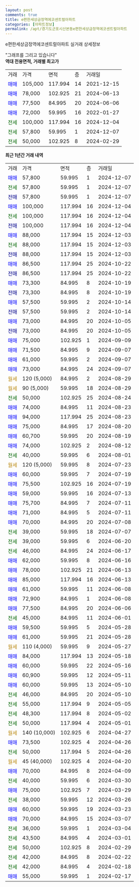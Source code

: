 ```yaml
---
layout: post
comments: true
title: e편한세상금정역에코센트럴아파트
categories: [아파트정보]
permalink: /apt/경기도군포시산본동e편한세상금정역에코센트럴아파트
---
```


e편한세상금정역에코센트럴아파트 실거래 상세정보

<script type="text/javascript">
  google.charts.load('current', {'packages':['line', 'corechart']});
  google.charts.setOnLoadCallback(drawChart);

  function drawChart() {
    var data = new google.visualization.DataTable();
    data.addColumn('date', '거래일');
    data.addColumn('number', "매매");
    data.addColumn('number', "전세");
    data.addColumn('number', "전매");

    data.addRows([[new Date(Date.parse("2024-12-07")), 57800, null, null], [new Date(Date.parse("2024-12-07")), null, 57800, null], [new Date(Date.parse("2024-12-07")), null, null, 57800], [new Date(Date.parse("2024-12-04")), 100000, null, null], [new Date(Date.parse("2024-12-04")), null, 100000, null], [new Date(Date.parse("2024-12-04")), null, null, 100000], [new Date(Date.parse("2024-12-03")), 88000, null, null], [new Date(Date.parse("2024-12-03")), null, 88000, null], [new Date(Date.parse("2024-12-03")), null, null, 88000], [new Date(Date.parse("2024-10-22")), 86500, null, null], [new Date(Date.parse("2024-10-22")), null, null, 86500], [new Date(Date.parse("2024-10-19")), 73300, null, null], [new Date(Date.parse("2024-10-19")), null, null, 73300], [new Date(Date.parse("2024-10-14")), 57500, null, null], [new Date(Date.parse("2024-10-14")), null, null, 57500], [new Date(Date.parse("2024-10-05")), 73000, null, null], [new Date(Date.parse("2024-10-05")), null, null, 73000], [new Date(Date.parse("2024-09-09")), 75000, null, null], [new Date(Date.parse("2024-09-07")), 71500, null, null], [new Date(Date.parse("2024-09-07")), 61000, null, null], [new Date(Date.parse("2024-09-07")), 73000, null, null], [new Date(Date.parse("2024-08-29")), null, null, null], [new Date(Date.parse("2024-08-29")), null, null, null], [new Date(Date.parse("2024-08-24")), null, 50000, null], [new Date(Date.parse("2024-08-23")), 74000, null, null], [new Date(Date.parse("2024-08-23")), 94000, null, null], [new Date(Date.parse("2024-08-20")), 75000, null, null], [new Date(Date.parse("2024-08-19")), 60700, null, null], [new Date(Date.parse("2024-08-12")), 74000, null, null], [new Date(Date.parse("2024-08-01")), null, 40000, null], [new Date(Date.parse("2024-07-23")), null, null, null], [new Date(Date.parse("2024-07-19")), 60000, null, null], [new Date(Date.parse("2024-07-19")), 75500, null, null], [new Date(Date.parse("2024-07-13")), 59000, null, null], [new Date(Date.parse("2024-07-11")), 75700, null, null], [new Date(Date.parse("2024-07-11")), 71000, null, null], [new Date(Date.parse("2024-07-08")), 70000, null, null], [new Date(Date.parse("2024-07-07")), null, 39000, null], [new Date(Date.parse("2024-06-20")), null, 39000, null], [new Date(Date.parse("2024-06-17")), null, 46000, null], [new Date(Date.parse("2024-06-16")), 62000, null, null], [new Date(Date.parse("2024-06-13")), 78000, null, null], [new Date(Date.parse("2024-06-13")), 85000, null, null], [new Date(Date.parse("2024-06-08")), 61000, null, null], [new Date(Date.parse("2024-06-08")), 72900, null, null], [new Date(Date.parse("2024-06-06")), 77500, null, null], [new Date(Date.parse("2024-06-01")), null, 45000, null], [new Date(Date.parse("2024-05-28")), 59500, null, null], [new Date(Date.parse("2024-05-28")), 61000, null, null], [new Date(Date.parse("2024-05-27")), null, null, null], [new Date(Date.parse("2024-05-18")), 84000, null, null], [new Date(Date.parse("2024-05-16")), 60000, null, null], [new Date(Date.parse("2024-05-11")), 60900, null, null], [new Date(Date.parse("2024-05-10")), 60000, null, null], [new Date(Date.parse("2024-05-10")), null, 46000, null], [new Date(Date.parse("2024-05-05")), null, 55000, null], [new Date(Date.parse("2024-05-02")), null, 48300, null], [new Date(Date.parse("2024-05-01")), null, 50000, null], [new Date(Date.parse("2024-04-27")), null, null, null], [new Date(Date.parse("2024-04-26")), 73500, null, null], [new Date(Date.parse("2024-04-26")), null, 50000, null], [new Date(Date.parse("2024-04-20")), null, null, null], [new Date(Date.parse("2024-04-09")), 70000, null, null], [new Date(Date.parse("2024-03-30")), null, 40000, null], [new Date(Date.parse("2024-03-29")), 75000, null, null], [new Date(Date.parse("2024-03-26")), null, 38000, null], [new Date(Date.parse("2024-03-23")), 60000, null, null], [new Date(Date.parse("2024-03-07")), 70000, null, null], [new Date(Date.parse("2024-03-04")), null, 36000, null], [new Date(Date.parse("2024-03-01")), null, 43500, null], [new Date(Date.parse("2024-02-29")), null, 50000, null], [new Date(Date.parse("2024-02-22")), null, 42000, null], [new Date(Date.parse("2024-02-18")), null, 42000, null], [new Date(Date.parse("2024-02-17")), 55000, null, null]]);

    var options = {
      hAxis: {
        format: 'yyyy/MM/dd'
      },    
      lineWidth: 0,
      pointsVisible: true,    
      title: '최근 1년간 유형별 실거래가 분포',
      legend: { position: 'bottom' }
    };

    var formatter = new google.visualization.NumberFormat({pattern:'###,###'} );
    formatter.format(data, 1);
    formatter.format(data, 2);
    
    setTimeout(function() {
        var chart = new google.visualization.LineChart(document.getElementById('columnchart_material'));
        chart.draw(data, (options));
        document.getElementById('loading').style.display = 'none';
    }, 200);
  }
</script>


<div id="loading" style="z-index:20; display: block; margin-left: 0px">"그래프를 그리고 있습니다"</div>
<div id="columnchart_material" style="width: 95%; margin-left: 0px; display: block"></div>
<!-- contents start -->
<b>역대 전용면적, 거래별 최고가</b>
<table class="sortable">
    <tr>
      <td>거래</td>
      <td>가격</td>
      <td>면적</td>
      <td>층</td>
      <td>거래일</td>
    </tr>
        <tr>
          <td><a style="color: blue">매매</a></td>
          <td>105,000</td>
          <td>117.994</td>
          <td>14</td>
          <td>2021-12-15</td>
        </tr>            <tr>
          <td><a style="color: blue">매매</a></td>
          <td>78,000</td>
          <td>102.925</td>
          <td>21</td>
          <td>2024-06-13</td>
        </tr>            <tr>
          <td><a style="color: blue">매매</a></td>
          <td>77,500</td>
          <td>84.995</td>
          <td>20</td>
          <td>2024-06-06</td>
        </tr>            <tr>
          <td><a style="color: blue">매매</a></td>
          <td>72,000</td>
          <td>59.995</td>
          <td>16</td>
          <td>2022-01-27</td>
        </tr>        
        <tr>
              <td><a style="color: darkgreen">전세</a></td>
              <td>100,000</td>
              <td>117.994</td>
              <td>16</td>
              <td>2024-12-04</td>
            </tr>            <tr>
              <td><a style="color: darkgreen">전세</a></td>
              <td>57,800</td>
              <td>59.995</td>
              <td>1</td>
              <td>2024-12-07</td>
            </tr>            <tr>
              <td><a style="color: darkgreen">전세</a></td>
              <td>50,000</td>
              <td>102.925</td>
              <td>8</td>
              <td>2024-02-29</td>
            </tr>        
    
</table>

<b>최근 1년간 거래 내역</b>

<table class="sortable">
    <tr>
      <td>거래</td>
      <td>가격</td>
      <td>면적</td>
      <td>층</td>
      <td>거래일</td>
    </tr>
    <tr>
      <td><a style="color: blue">매매</a></td>
      <td>57,800</td>
      <td>59.995</td>
      <td>1</td>
      <td>2024-12-07</td>
    </tr>          <tr>
      <td><a style="color: darkgreen">전세</a></td>
      <td>57,800</td>
      <td>59.995</td>
      <td>1</td>
      <td>2024-12-07</td>
    </tr>          <tr>
      <td><a style="color: darkblue">전매</a></td>
      <td>57,800</td>
      <td>59.995</td>
      <td>1</td>
      <td>2024-12-07</td>
    </tr>          <tr>
      <td><a style="color: blue">매매</a></td>
      <td>100,000</td>
      <td>117.994</td>
      <td>16</td>
      <td>2024-12-04</td>
    </tr>          <tr>
      <td><a style="color: darkgreen">전세</a></td>
      <td>100,000</td>
      <td>117.994</td>
      <td>16</td>
      <td>2024-12-04</td>
    </tr>          <tr>
      <td><a style="color: darkblue">전매</a></td>
      <td>100,000</td>
      <td>117.994</td>
      <td>16</td>
      <td>2024-12-04</td>
    </tr>          <tr>
      <td><a style="color: blue">매매</a></td>
      <td>88,000</td>
      <td>117.994</td>
      <td>15</td>
      <td>2024-12-03</td>
    </tr>          <tr>
      <td><a style="color: darkgreen">전세</a></td>
      <td>88,000</td>
      <td>117.994</td>
      <td>15</td>
      <td>2024-12-03</td>
    </tr>          <tr>
      <td><a style="color: darkblue">전매</a></td>
      <td>88,000</td>
      <td>117.994</td>
      <td>15</td>
      <td>2024-12-03</td>
    </tr>          <tr>
      <td><a style="color: blue">매매</a></td>
      <td>86,500</td>
      <td>117.994</td>
      <td>25</td>
      <td>2024-10-22</td>
    </tr>          <tr>
      <td><a style="color: darkblue">전매</a></td>
      <td>86,500</td>
      <td>117.994</td>
      <td>25</td>
      <td>2024-10-22</td>
    </tr>          <tr>
      <td><a style="color: blue">매매</a></td>
      <td>73,300</td>
      <td>84.995</td>
      <td>8</td>
      <td>2024-10-19</td>
    </tr>          <tr>
      <td><a style="color: darkblue">전매</a></td>
      <td>73,300</td>
      <td>84.995</td>
      <td>8</td>
      <td>2024-10-19</td>
    </tr>          <tr>
      <td><a style="color: blue">매매</a></td>
      <td>57,500</td>
      <td>59.995</td>
      <td>2</td>
      <td>2024-10-14</td>
    </tr>          <tr>
      <td><a style="color: darkblue">전매</a></td>
      <td>57,500</td>
      <td>59.995</td>
      <td>2</td>
      <td>2024-10-14</td>
    </tr>          <tr>
      <td><a style="color: blue">매매</a></td>
      <td>73,000</td>
      <td>84.995</td>
      <td>20</td>
      <td>2024-10-05</td>
    </tr>          <tr>
      <td><a style="color: darkblue">전매</a></td>
      <td>73,000</td>
      <td>84.995</td>
      <td>20</td>
      <td>2024-10-05</td>
    </tr>          <tr>
      <td><a style="color: blue">매매</a></td>
      <td>75,000</td>
      <td>102.925</td>
      <td>1</td>
      <td>2024-09-09</td>
    </tr>          <tr>
      <td><a style="color: blue">매매</a></td>
      <td>71,500</td>
      <td>84.995</td>
      <td>9</td>
      <td>2024-09-07</td>
    </tr>          <tr>
      <td><a style="color: blue">매매</a></td>
      <td>61,000</td>
      <td>59.995</td>
      <td>2</td>
      <td>2024-09-07</td>
    </tr>          <tr>
      <td><a style="color: blue">매매</a></td>
      <td>73,000</td>
      <td>84.995</td>
      <td>24</td>
      <td>2024-09-07</td>
    </tr>          <tr>
      <td><a style="color: darkgoldenrod">월세</a></td>
      <td>120 (5,000)</td>
      <td>84.995</td>
      <td>2</td>
      <td>2024-08-29</td>
    </tr>          <tr>
      <td><a style="color: darkgoldenrod">월세</a></td>
      <td>90 (5,000)</td>
      <td>59.995</td>
      <td>18</td>
      <td>2024-08-29</td>
    </tr>          <tr>
      <td><a style="color: darkgreen">전세</a></td>
      <td>50,000</td>
      <td>102.925</td>
      <td>25</td>
      <td>2024-08-24</td>
    </tr>          <tr>
      <td><a style="color: blue">매매</a></td>
      <td>74,000</td>
      <td>84.995</td>
      <td>11</td>
      <td>2024-08-23</td>
    </tr>          <tr>
      <td><a style="color: blue">매매</a></td>
      <td>94,000</td>
      <td>117.994</td>
      <td>25</td>
      <td>2024-08-23</td>
    </tr>          <tr>
      <td><a style="color: blue">매매</a></td>
      <td>75,000</td>
      <td>84.995</td>
      <td>17</td>
      <td>2024-08-20</td>
    </tr>          <tr>
      <td><a style="color: blue">매매</a></td>
      <td>60,700</td>
      <td>59.995</td>
      <td>20</td>
      <td>2024-08-19</td>
    </tr>          <tr>
      <td><a style="color: blue">매매</a></td>
      <td>74,000</td>
      <td>102.925</td>
      <td>2</td>
      <td>2024-08-12</td>
    </tr>          <tr>
      <td><a style="color: darkgreen">전세</a></td>
      <td>40,000</td>
      <td>59.995</td>
      <td>6</td>
      <td>2024-08-01</td>
    </tr>          <tr>
      <td><a style="color: darkgoldenrod">월세</a></td>
      <td>120 (5,000)</td>
      <td>59.995</td>
      <td>8</td>
      <td>2024-07-23</td>
    </tr>          <tr>
      <td><a style="color: blue">매매</a></td>
      <td>60,000</td>
      <td>59.995</td>
      <td>7</td>
      <td>2024-07-19</td>
    </tr>          <tr>
      <td><a style="color: blue">매매</a></td>
      <td>75,500</td>
      <td>102.925</td>
      <td>16</td>
      <td>2024-07-19</td>
    </tr>          <tr>
      <td><a style="color: blue">매매</a></td>
      <td>59,000</td>
      <td>59.995</td>
      <td>16</td>
      <td>2024-07-13</td>
    </tr>          <tr>
      <td><a style="color: blue">매매</a></td>
      <td>75,700</td>
      <td>84.995</td>
      <td>7</td>
      <td>2024-07-11</td>
    </tr>          <tr>
      <td><a style="color: blue">매매</a></td>
      <td>71,000</td>
      <td>84.995</td>
      <td>5</td>
      <td>2024-07-11</td>
    </tr>          <tr>
      <td><a style="color: blue">매매</a></td>
      <td>70,000</td>
      <td>84.995</td>
      <td>20</td>
      <td>2024-07-08</td>
    </tr>          <tr>
      <td><a style="color: darkgreen">전세</a></td>
      <td>39,000</td>
      <td>59.995</td>
      <td>18</td>
      <td>2024-07-07</td>
    </tr>          <tr>
      <td><a style="color: darkgreen">전세</a></td>
      <td>39,000</td>
      <td>59.995</td>
      <td>6</td>
      <td>2024-06-20</td>
    </tr>          <tr>
      <td><a style="color: darkgreen">전세</a></td>
      <td>46,000</td>
      <td>84.995</td>
      <td>24</td>
      <td>2024-06-17</td>
    </tr>          <tr>
      <td><a style="color: blue">매매</a></td>
      <td>62,000</td>
      <td>59.995</td>
      <td>8</td>
      <td>2024-06-16</td>
    </tr>          <tr>
      <td><a style="color: blue">매매</a></td>
      <td>78,000</td>
      <td>102.925</td>
      <td>21</td>
      <td>2024-06-13</td>
    </tr>          <tr>
      <td><a style="color: blue">매매</a></td>
      <td>85,000</td>
      <td>117.994</td>
      <td>16</td>
      <td>2024-06-13</td>
    </tr>          <tr>
      <td><a style="color: blue">매매</a></td>
      <td>61,000</td>
      <td>59.995</td>
      <td>11</td>
      <td>2024-06-08</td>
    </tr>          <tr>
      <td><a style="color: blue">매매</a></td>
      <td>72,900</td>
      <td>84.995</td>
      <td>1</td>
      <td>2024-06-08</td>
    </tr>          <tr>
      <td><a style="color: blue">매매</a></td>
      <td>77,500</td>
      <td>84.995</td>
      <td>20</td>
      <td>2024-06-06</td>
    </tr>          <tr>
      <td><a style="color: darkgreen">전세</a></td>
      <td>45,000</td>
      <td>84.995</td>
      <td>11</td>
      <td>2024-06-01</td>
    </tr>          <tr>
      <td><a style="color: blue">매매</a></td>
      <td>59,500</td>
      <td>59.995</td>
      <td>5</td>
      <td>2024-05-28</td>
    </tr>          <tr>
      <td><a style="color: blue">매매</a></td>
      <td>61,000</td>
      <td>59.995</td>
      <td>21</td>
      <td>2024-05-28</td>
    </tr>          <tr>
      <td><a style="color: darkgoldenrod">월세</a></td>
      <td>110 (4,000)</td>
      <td>59.995</td>
      <td>9</td>
      <td>2024-05-27</td>
    </tr>          <tr>
      <td><a style="color: blue">매매</a></td>
      <td>84,000</td>
      <td>117.994</td>
      <td>13</td>
      <td>2024-05-18</td>
    </tr>          <tr>
      <td><a style="color: blue">매매</a></td>
      <td>60,000</td>
      <td>59.995</td>
      <td>22</td>
      <td>2024-05-16</td>
    </tr>          <tr>
      <td><a style="color: blue">매매</a></td>
      <td>60,900</td>
      <td>59.995</td>
      <td>12</td>
      <td>2024-05-11</td>
    </tr>          <tr>
      <td><a style="color: blue">매매</a></td>
      <td>60,000</td>
      <td>59.995</td>
      <td>13</td>
      <td>2024-05-10</td>
    </tr>          <tr>
      <td><a style="color: darkgreen">전세</a></td>
      <td>46,000</td>
      <td>84.995</td>
      <td>20</td>
      <td>2024-05-10</td>
    </tr>          <tr>
      <td><a style="color: darkgreen">전세</a></td>
      <td>55,000</td>
      <td>117.994</td>
      <td>9</td>
      <td>2024-05-05</td>
    </tr>          <tr>
      <td><a style="color: darkgreen">전세</a></td>
      <td>48,300</td>
      <td>117.994</td>
      <td>8</td>
      <td>2024-05-02</td>
    </tr>          <tr>
      <td><a style="color: darkgreen">전세</a></td>
      <td>50,000</td>
      <td>117.994</td>
      <td>4</td>
      <td>2024-05-01</td>
    </tr>          <tr>
      <td><a style="color: darkgoldenrod">월세</a></td>
      <td>140 (10,000)</td>
      <td>102.925</td>
      <td>6</td>
      <td>2024-04-27</td>
    </tr>          <tr>
      <td><a style="color: blue">매매</a></td>
      <td>73,500</td>
      <td>102.925</td>
      <td>4</td>
      <td>2024-04-26</td>
    </tr>          <tr>
      <td><a style="color: darkgreen">전세</a></td>
      <td>50,000</td>
      <td>117.994</td>
      <td>5</td>
      <td>2024-04-26</td>
    </tr>          <tr>
      <td><a style="color: darkgoldenrod">월세</a></td>
      <td>45 (40,000)</td>
      <td>102.925</td>
      <td>4</td>
      <td>2024-04-20</td>
    </tr>          <tr>
      <td><a style="color: blue">매매</a></td>
      <td>70,000</td>
      <td>84.995</td>
      <td>8</td>
      <td>2024-04-09</td>
    </tr>          <tr>
      <td><a style="color: darkgreen">전세</a></td>
      <td>40,000</td>
      <td>59.995</td>
      <td>6</td>
      <td>2024-03-30</td>
    </tr>          <tr>
      <td><a style="color: blue">매매</a></td>
      <td>75,000</td>
      <td>102.925</td>
      <td>7</td>
      <td>2024-03-29</td>
    </tr>          <tr>
      <td><a style="color: darkgreen">전세</a></td>
      <td>38,000</td>
      <td>59.995</td>
      <td>12</td>
      <td>2024-03-26</td>
    </tr>          <tr>
      <td><a style="color: blue">매매</a></td>
      <td>60,000</td>
      <td>59.995</td>
      <td>19</td>
      <td>2024-03-23</td>
    </tr>          <tr>
      <td><a style="color: blue">매매</a></td>
      <td>70,000</td>
      <td>84.995</td>
      <td>15</td>
      <td>2024-03-07</td>
    </tr>          <tr>
      <td><a style="color: darkgreen">전세</a></td>
      <td>36,000</td>
      <td>59.995</td>
      <td>1</td>
      <td>2024-03-04</td>
    </tr>          <tr>
      <td><a style="color: darkgreen">전세</a></td>
      <td>43,500</td>
      <td>84.995</td>
      <td>4</td>
      <td>2024-03-01</td>
    </tr>          <tr>
      <td><a style="color: darkgreen">전세</a></td>
      <td>50,000</td>
      <td>102.925</td>
      <td>8</td>
      <td>2024-02-29</td>
    </tr>          <tr>
      <td><a style="color: darkgreen">전세</a></td>
      <td>42,000</td>
      <td>84.995</td>
      <td>8</td>
      <td>2024-02-22</td>
    </tr>          <tr>
      <td><a style="color: darkgreen">전세</a></td>
      <td>42,000</td>
      <td>84.995</td>
      <td>4</td>
      <td>2024-02-18</td>
    </tr>          <tr>
      <td><a style="color: blue">매매</a></td>
      <td>55,000</td>
      <td>59.995</td>
      <td>1</td>
      <td>2024-02-17</td>
    </tr>      </table>
<!-- contents end -->    


